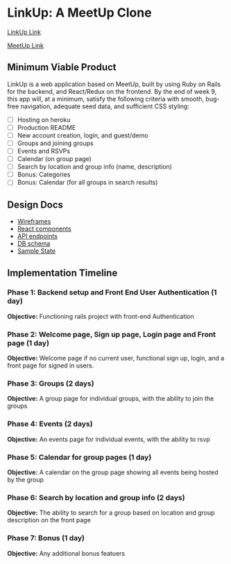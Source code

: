 # LinkUp: A MeetUp Clone

[LinkUp Link](https://linkupapplication.herokuapp.com/)

[MeetUp Link](https://www.meetup.com/)

## Minimum Viable Product

LinkUp is a web application based on MeetUp, built by using Ruby on Rails for the backend, and React/Redux on the frontend. By the end of week 9, this app will, at a minimum, satisfy the following criteria with smooth, bug-free navigation, adequate seed data, and sufficient CSS styling:

- [ ] Hosting on heroku
- [ ] Production README
- [ ] New account creation, login, and guest/demo
- [ ] Groups and joining groups
- [ ] Events and RSVPs
- [ ] Calendar (on group page)
- [ ] Search by location and group info (name, description)
- [ ] Bonus: Categories
- [ ] Bonus: Calendar (for all groups in search results)

## Design Docs

- [Wireframes](wireframes)
- [React components](component-hierarchy.md)
- [API endpoints](api-endpoints.md)
- [DB schema](schema.md)
- [Sample State](sample-state.md)

## Implementation Timeline

### Phase 1: Backend setup and Front End User Authentication (1 day)

**Objective:** Functioning rails project with front-end Authentication

### Phase 2: Welcome page, Sign up page, Login page and Front page (1 day)

**Objective:** Welcome page if no current user, functional sign up, login, and a front page for signed in users.

### Phase 3: Groups (2 days)

**Objective:** A group page for individual groups, with the ability to join the groups

### Phase 4: Events (2 days)

**Objective:** An events page for individual events, with the ability to rsvp

### Phase 5: Calendar for group pages (1 day)

**Objective:** A calendar on the group page showing all events being hosted by the group

### Phase 6: Search by location and group info (2 days)

**Objective:** The ability to search for a group based on location and group description on the front page

### Phase 7: Bonus (1 day)

**Objective:** Any additional bonus featuers
